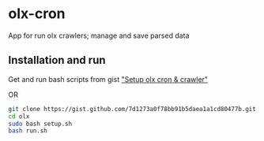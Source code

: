 # olx-cron
App for run olx crawlers; manage and save parsed data 
## Installation and run
Get and run bash scripts from gist ["Setup olx cron & crawler"](https://gist.github.com/4rtHurB-1/7d1273a0f78bb91b5daea1a1cd80477b)

OR
```bash
git clone https://gist.github.com/7d1273a0f78bb91b5daea1a1cd80477b.git olx
cd olx
sudo bash setup.sh
bash run.sh
```

